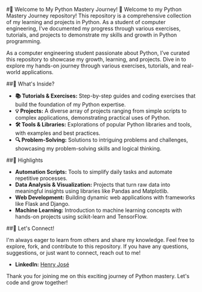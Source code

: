 #🐍 Welcome to My Python Mastery Journey! 🚀
Welcome to my Python Mastery Journey repository! This repository is a comprehensive collection of my learning and projects in Python. As a student of computer engineering, I've documented my progress through various exercises, tutorials, and projects to demonstrate my skills and growth in Python programming.

As a computer engineering student passionate about Python, I’ve curated this repository to showcase my growth, learning, and projects. Dive in to explore my hands-on journey through various exercises, tutorials, and real-world applications.

##🌟 What's Inside?

- **📚 Tutorials & Exercises:** Step-by-step guides and coding exercises that build the foundation of my Python expertise.
- **💡 Projects:** A diverse array of projects ranging from simple scripts to complex applications, demonstrating practical uses of Python.
- **🛠️ Tools & Libraries:** Explorations of popular Python libraries and tools, with examples and best practices.
- **🔍 Problem-Solving:** Solutions to intriguing problems and challenges, showcasing my problem-solving skills and logical thinking.

##🚀 Highlights

- **Automation Scripts:** Tools to simplify daily tasks and automate repetitive processes.
- **Data Analysis & Visualization:** Projects that turn raw data into meaningful insights using libraries like Pandas and Matplotlib.
- **Web Development:** Building dynamic web applications with frameworks like Flask and Django.
- **Machine Learning:** Introduction to machine learning concepts with hands-on projects using scikit-learn and TensorFlow.

##🤝 Let's Connect!

I'm always eager to learn from others and share my knowledge. Feel free to explore, fork, and contribute to this repository. If you have any questions, suggestions, or just want to connect, reach out to me!

- **LinkedIn:** [Henry José](www.linkedin.com/in/henryjosé)

Thank you for joining me on this exciting journey of Python mastery. Let's code and grow together!
